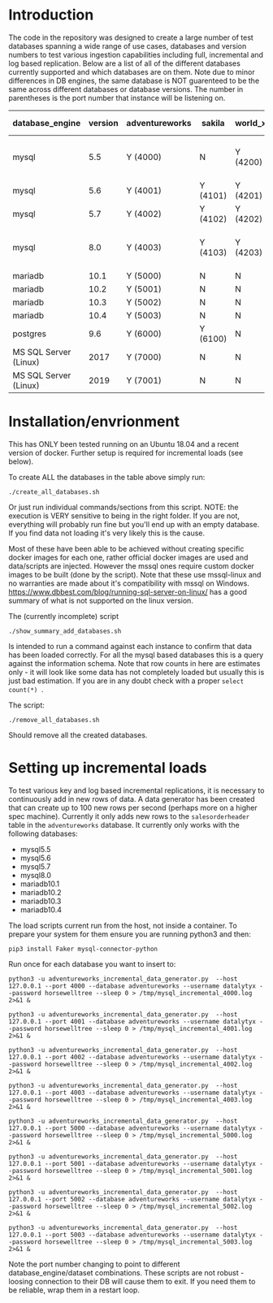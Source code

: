 # Introduction

The code in the repository was designed to create a large number of test databases spanning a wide range of use cases, databases and version numbers to test various ingestion capabilities including full, incremental and log based replication. Below are a list of all of the different databases currently supported and which databases are on them. Note due to minor differences in DB engines, the same database is NOT guarenteed to be the same across different databases or database versions. The number in parentheses is the port number that instance will be listening on. 

| database_engine | version  | adventureworks | sakila   | world_x | siemens-test-db | jaffle |
| -------- | -------- | --------       | -------- |-------- |--------         |--------         |
| mysql | 5.5 | Y (4000) | N | Y (4200) | Y (4300) | N (just needs config tweak) |
| mysql | 5.6 | Y (4001) | Y (4101) | Y (4201) | Y (4302) | Y (4401) |
| mysql | 5.7 | Y (4002) | Y (4102) | Y (4202) | Y (4303) | Y (4402) |
| mysql | 8.0 | Y (4003) | Y (4103) | Y (4203) | Y (4203) | N (just needs config tweak) |
| mariadb | 10.1 | Y (5000) | N | N | N | N |
| mariadb | 10.2 | Y (5001) | N | N | N | N |
| mariadb | 10.3 | Y (5002) | N | N | N | N |
| mariadb | 10.4 | Y (5003) | N | N | N | N |
| postgres | 9.6 | Y (6000) | Y  (6100) | N | N | N |
| MS SQL Server (Linux) | 2017 | Y (7000) | N | N | N | N |
| MS SQL Server (Linux) | 2019 | Y (7001) | N | N | N | N |


# Installation/envrionment
This has ONLY been tested running on an Ubuntu 18.04 and a recent version of docker. Further setup is required for incremental loads (see below).

To create ALL the databases in the table above simply run:

```
./create_all_databases.sh
```

Or just run individual commands/sections from this script. NOTE: the execution is VERY sensitive to being in the right folder. If you are not, everything will probably run fine but you'll end up with an empty database. If you find data not loading it's very likely this is the cause.

Most of these have been able to be achieved without creating specific docker images for each one, rather official docker images are used and data/scripts are injected. However the mssql ones require custom docker images to be built (done by the script). Note that these use mssql-linux and no warranties are made about it's compatibility with mssql on Windows. https://www.dbbest.com/blog/running-sql-server-on-linux/ has a good summary of what is not supported on the linux version.

The (currently incomplete) script

```
./show_summary_add_databases.sh
```

Is intended to run a command against each instance to confirm that data has been loaded correctly. For all the mysql based databases this is a query against the information schema. Note that row counts in here are estimates only - it will look like some data has not completely loaded but usually this is just bad estimation. If you are in any doubt check with a proper ```select count(*) ```.

The script:

```
./remove_all_databases.sh
``` 

Should remove all the created databases.

# Setting up incremental loads
To test various key and log based incremental replications, it is necessary to continuously add in new rows of data. A data generator has been created that can create up to 100 new rows per second (perhaps more on a higher spec machine). Currently it only adds new rows to the ```salesorderheader``` table in the ```adventureworks```  database. It currently only works with the following databases:
* mysql5.5
* mysql5.6
* mysql5.7
* mysql8.0
* mariadb10.1
* mariadb10.2
* mariadb10.3
* mariadb10.4

The load scripts current run from the host, not inside a container. To prepare your system for them ensure you are running python3 and then:

```
pip3 install Faker mysql-connector-python
```


Run once for each database you want to insert to:
```
python3 -u adventureworks_incremental_data_generator.py  --host 127.0.0.1 --port 4000 --database adventureworks --username datalytyx --password horsewelltree --sleep 0 > /tmp/mysql_incremental_4000.log 2>&1 &

python3 -u adventureworks_incremental_data_generator.py  --host 127.0.0.1 --port 4001 --database adventureworks --username datalytyx --password horsewelltree --sleep 0 > /tmp/mysql_incremental_4001.log 2>&1 &

python3 -u adventureworks_incremental_data_generator.py  --host 127.0.0.1 --port 4002 --database adventureworks --username datalytyx --password horsewelltree --sleep 0 > /tmp/mysql_incremental_4002.log 2>&1 &

python3 -u adventureworks_incremental_data_generator.py  --host 127.0.0.1 --port 4003 --database adventureworks --username datalytyx --password horsewelltree --sleep 0 > /tmp/mysql_incremental_4003.log 2>&1 &

python3 -u adventureworks_incremental_data_generator.py  --host 127.0.0.1 --port 5000 --database adventureworks --username datalytyx --password horsewelltree --sleep 0 > /tmp/mysql_incremental_5000.log 2>&1 &

python3 -u adventureworks_incremental_data_generator.py  --host 127.0.0.1 --port 5001 --database adventureworks --username datalytyx --password horsewelltree --sleep 0 > /tmp/mysql_incremental_5001.log 2>&1 &

python3 -u adventureworks_incremental_data_generator.py  --host 127.0.0.1 --port 5002 --database adventureworks --username datalytyx --password horsewelltree --sleep 0 > /tmp/mysql_incremental_5002.log 2>&1 &

python3 -u adventureworks_incremental_data_generator.py  --host 127.0.0.1 --port 5003 --database adventureworks --username datalytyx --password horsewelltree --sleep 0 > /tmp/mysql_incremental_5003.log 2>&1 &
```

Note the port number changing to point to different database_engine/dataset combinations. These scripts are not robust - loosing connection to their DB will cause them to exit. If you need them to be reliable, wrap them in a restart loop.
